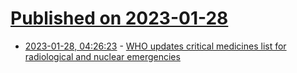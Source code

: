 # [Published on 2023-01-28](index.md)

* [2023-01-28, 04:26:23](https://news.ycombinator.com/item?id=34555124) - [WHO updates critical medicines list for radiological and nuclear emergencies](https://www.who.int/news/item/27-01-2023-who-updates-critical-medicines-list-for-radiation-and-nuclear-emergencies)
